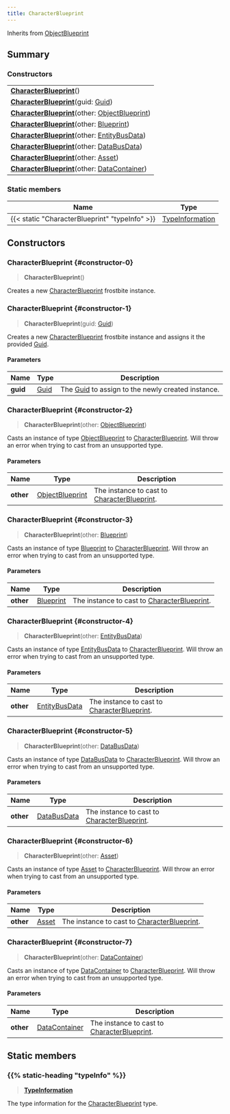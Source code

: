```yaml
---
title: CharacterBlueprint
---
```


Inherits from [ObjectBlueprint](/vext/ref/fb/objectblueprint)

## Summary

### Constructors

|  |
| --- |
| **[CharacterBlueprint](#constructor-0)**() |
| **[CharacterBlueprint](#constructor-1)**(guid: [Guid](/vext/ref/shared/type/guid)) |
| **[CharacterBlueprint](#constructor-2)**(other: [ObjectBlueprint](/vext/ref/fb/objectblueprint)) |
| **[CharacterBlueprint](#constructor-3)**(other: [Blueprint](/vext/ref/fb/blueprint)) |
| **[CharacterBlueprint](#constructor-4)**(other: [EntityBusData](/vext/ref/fb/entitybusdata)) |
| **[CharacterBlueprint](#constructor-5)**(other: [DataBusData](/vext/ref/fb/databusdata)) |
| **[CharacterBlueprint](#constructor-6)**(other: [Asset](/vext/ref/fb/asset)) |
| **[CharacterBlueprint](#constructor-7)**(other: [DataContainer](/vext/ref/shared/type/datacontainer)) |

### Static members

| Name | Type |
| ---- | ---- |
| {{< static "CharacterBlueprint" "typeInfo" >}} | [TypeInformation](/vext/ref/shared/type/typeinformation) |

## Constructors

### CharacterBlueprint {#constructor-0}

> **CharacterBlueprint**()

Creates a new [CharacterBlueprint](/vext/ref/fb/characterblueprint) frostbite instance.

### CharacterBlueprint {#constructor-1}

> **CharacterBlueprint**(guid: [Guid](/vext/ref/shared/type/guid))

Creates a new [CharacterBlueprint](/vext/ref/fb/characterblueprint) frostbite instance and assigns it the provided [Guid](/vext/ref/shared/type/guid).

#### Parameters

| Name | Type | Description |
| ---- | ---- | ----------- |
| **guid** | [Guid](/vext/ref/shared/type/guid) | The [Guid](/vext/ref/shared/type/guid) to assign to the newly created instance. |

### CharacterBlueprint {#constructor-2}

> **CharacterBlueprint**(other: [ObjectBlueprint](/vext/ref/fb/objectblueprint))

Casts an instance of type [ObjectBlueprint](/vext/ref/fb/objectblueprint) to [CharacterBlueprint](/vext/ref/fb/characterblueprint). Will throw an error when trying to cast from an unsupported type.

#### Parameters

| Name | Type | Description |
| ---- | ---- | ----------- |
| **other** | [ObjectBlueprint](/vext/ref/fb/objectblueprint) | The instance to cast to [CharacterBlueprint](/vext/ref/fb/characterblueprint). |

### CharacterBlueprint {#constructor-3}

> **CharacterBlueprint**(other: [Blueprint](/vext/ref/fb/blueprint))

Casts an instance of type [Blueprint](/vext/ref/fb/blueprint) to [CharacterBlueprint](/vext/ref/fb/characterblueprint). Will throw an error when trying to cast from an unsupported type.

#### Parameters

| Name | Type | Description |
| ---- | ---- | ----------- |
| **other** | [Blueprint](/vext/ref/fb/blueprint) | The instance to cast to [CharacterBlueprint](/vext/ref/fb/characterblueprint). |

### CharacterBlueprint {#constructor-4}

> **CharacterBlueprint**(other: [EntityBusData](/vext/ref/fb/entitybusdata))

Casts an instance of type [EntityBusData](/vext/ref/fb/entitybusdata) to [CharacterBlueprint](/vext/ref/fb/characterblueprint). Will throw an error when trying to cast from an unsupported type.

#### Parameters

| Name | Type | Description |
| ---- | ---- | ----------- |
| **other** | [EntityBusData](/vext/ref/fb/entitybusdata) | The instance to cast to [CharacterBlueprint](/vext/ref/fb/characterblueprint). |

### CharacterBlueprint {#constructor-5}

> **CharacterBlueprint**(other: [DataBusData](/vext/ref/fb/databusdata))

Casts an instance of type [DataBusData](/vext/ref/fb/databusdata) to [CharacterBlueprint](/vext/ref/fb/characterblueprint). Will throw an error when trying to cast from an unsupported type.

#### Parameters

| Name | Type | Description |
| ---- | ---- | ----------- |
| **other** | [DataBusData](/vext/ref/fb/databusdata) | The instance to cast to [CharacterBlueprint](/vext/ref/fb/characterblueprint). |

### CharacterBlueprint {#constructor-6}

> **CharacterBlueprint**(other: [Asset](/vext/ref/fb/asset))

Casts an instance of type [Asset](/vext/ref/fb/asset) to [CharacterBlueprint](/vext/ref/fb/characterblueprint). Will throw an error when trying to cast from an unsupported type.

#### Parameters

| Name | Type | Description |
| ---- | ---- | ----------- |
| **other** | [Asset](/vext/ref/fb/asset) | The instance to cast to [CharacterBlueprint](/vext/ref/fb/characterblueprint). |

### CharacterBlueprint {#constructor-7}

> **CharacterBlueprint**(other: [DataContainer](/vext/ref/shared/type/datacontainer))

Casts an instance of type [DataContainer](/vext/ref/shared/type/datacontainer) to [CharacterBlueprint](/vext/ref/fb/characterblueprint). Will throw an error when trying to cast from an unsupported type.

#### Parameters

| Name | Type | Description |
| ---- | ---- | ----------- |
| **other** | [DataContainer](/vext/ref/shared/type/datacontainer) | The instance to cast to [CharacterBlueprint](/vext/ref/fb/characterblueprint). |

## Static members

### {{% static-heading "typeInfo" %}}

> **[TypeInformation](/vext/ref/shared/type/typeinformation)**

The type information for the [CharacterBlueprint](/vext/ref/fb/characterblueprint) type.

